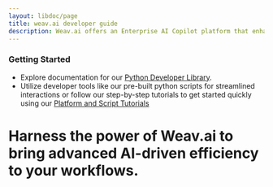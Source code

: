 ```yaml
---
layout: libdoc/page
title: weav.ai developer guide
description: Weav.ai offers an Enterprise AI Copilot platform that enhances document management and processing through advanced Generative AI capabilities. Designed for seamless integration, our platform provides a suite of REST APIs and a Python library, enabling developers and technical business users to automate and customize document workflows within their existing systems. By leveraging our AI Copilots, organizations can efficiently extract insights from structured and unstructured data, streamline operations, and make informed decisions.
---
```


### Getting Started

- Explore documentation for our [Python Developer Library](/docs/developer_library/intro).
- Utilize developer tools like our pre-built python scripts for streamlined interactions or follow our step-by-step tutorials to get started quickly using our [Platform and Script Tutorials](/docs/platform/intro)

# Harness the power of Weav.ai to bring advanced AI-driven efficiency to your workflows.

